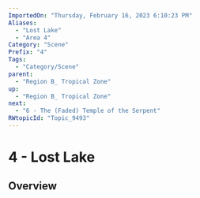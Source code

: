 ```yaml
---
ImportedOn: "Thursday, February 16, 2023 6:10:23 PM"
Aliases:
  - "Lost Lake"
  - "Area 4"
Category: "Scene"
Prefix: "4"
Tags:
  - "Category/Scene"
parent:
  - "Region B_ Tropical Zone"
up:
  - "Region B_ Tropical Zone"
next:
  - "6 - The (Faded) Temple of the Serpent"
RWtopicId: "Topic_9493"
---
```

# 4 - Lost Lake
## Overview
